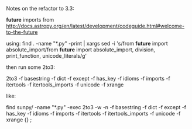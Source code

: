 Notes on the refactor to 3.3:

__future__ imports from http://docs.astropy.org/en/latest/development/codeguide.html#welcome-to-the-future

using: find . -name "*.py" -print | xargs sed -i 's/from __future__ import absolute_import/from __future__ import absolute_import, division, print_function, unicode_literals/g'

then run some 2to3:

2to3 -f basestring -f dict -f except -f has_key -f idioms -f imports -f itertools -f itertools_imports -f unicode -f xrange

like:

find sunpy/<submodule> -name "*.py" -exec 2to3 -w -n -f basestring -f dict -f except -f has_key -f idioms -f imports -f itertools -f itertools_imports -f unicode -f xrange {} \;